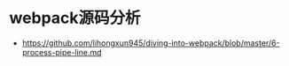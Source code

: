 # webpack源码分析

- https://github.com/lihongxun945/diving-into-webpack/blob/master/6-process-pipe-line.md